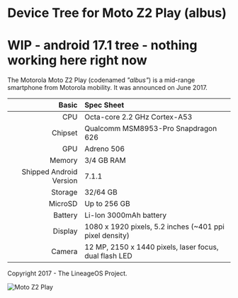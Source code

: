 Device Tree for Moto Z2 Play (albus)
===========================================

WIP - android 17.1 tree - nothing working here right now
========================================================

The Motorola Moto Z2 Play (codenamed _"albus"_) is a mid-range smartphone from Motorola mobility.
It was announced on June 2017.

Basic   | Spec Sheet
-------:|:-------------------------
CPU     | Octa-core 2.2 GHz Cortex-A53
Chipset | Qualcomm MSM8953-Pro Snapdragon 626
GPU     | Adreno 506
Memory  | 3/4 GB RAM
Shipped Android Version | 7.1.1
Storage | 32/64 GB
MicroSD | Up to 256 GB
Battery | Li-Ion 3000mAh battery
Display | 1080 x 1920 pixels, 5.2 inches (~401 ppi pixel density)
Camera  | 12 MP, 2150 x 1440 pixels, laser focus, dual flash LED

Copyright 2017 - The LineageOS Project.

![Moto Z2 Play](http://cdn2.gsmarena.com/vv/pics/motorola/motorola-moto-z2-play-0.jpg "Moto Z2 Play")
